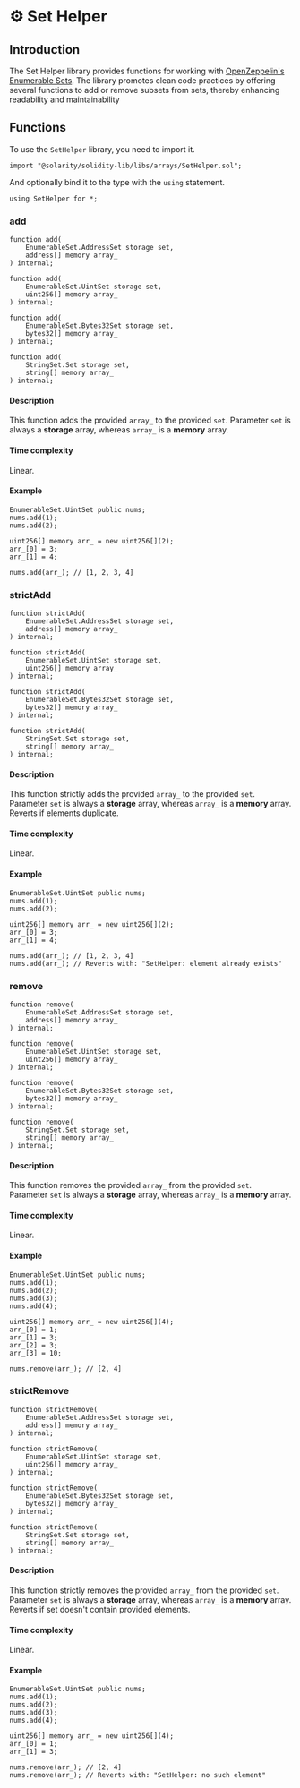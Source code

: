 # ⚙️ Set Helper

## Introduction

The Set Helper library provides functions for working with [OpenZeppelin's Enumerable Sets](https://github.com/OpenZeppelin/openzeppelin-contracts/blob/master/contracts/utils/structs/EnumerableSet.sol). The library promotes clean code practices by offering several functions to add or remove subsets from sets, thereby enhancing readability and maintainability

## Functions

To use the `SetHelper` library, you need to import it.

```solidity
import "@solarity/solidity-lib/libs/arrays/SetHelper.sol";
```

And optionally bind it to the type with the `using` statement.

```solidity
using SetHelper for *;
```

### add

```solidity
function add(
    EnumerableSet.AddressSet storage set, 
    address[] memory array_
) internal;
```

```solidity
function add(
    EnumerableSet.UintSet storage set, 
    uint256[] memory array_
) internal;
```

```solidity
function add(
    EnumerableSet.Bytes32Set storage set, 
    bytes32[] memory array_
) internal;
```

```solidity
function add(
    StringSet.Set storage set, 
    string[] memory array_
) internal;
```

#### Description

This function adds the provided `array_` to the provided `set`. Parameter `set` is always a **storage** array, whereas `array_` is a **memory** array.

#### Time complexity

Linear.

#### Example

```solidity
EnumerableSet.UintSet public nums;
nums.add(1); 
nums.add(2); 

uint256[] memory arr_ = new uint256[](2);
arr_[0] = 3; 
arr_[1] = 4;

nums.add(arr_); // [1, 2, 3, 4]
```

### strictAdd

```solidity
function strictAdd(
    EnumerableSet.AddressSet storage set, 
    address[] memory array_
) internal;
```

```solidity
function strictAdd(
    EnumerableSet.UintSet storage set, 
    uint256[] memory array_
) internal;
```

```solidity
function strictAdd(
    EnumerableSet.Bytes32Set storage set, 
    bytes32[] memory array_
) internal;
```

```solidity
function strictAdd(
    StringSet.Set storage set, 
    string[] memory array_
) internal;
```

#### Description

This function strictly adds the provided `array_` to the provided `set`. Parameter `set` is always a **storage** array, whereas `array_` is a **memory** array. Reverts if elements duplicate.

#### Time complexity

Linear.

#### Example

```solidity
EnumerableSet.UintSet public nums;
nums.add(1); 
nums.add(2); 

uint256[] memory arr_ = new uint256[](2);
arr_[0] = 3; 
arr_[1] = 4;

nums.add(arr_); // [1, 2, 3, 4]
nums.add(arr_); // Reverts with: "SetHelper: element already exists"
```

### remove

```solidity
function remove(
    EnumerableSet.AddressSet storage set, 
    address[] memory array_
) internal;
```

```solidity
function remove(
    EnumerableSet.UintSet storage set, 
    uint256[] memory array_
) internal;
```

```solidity
function remove(
    EnumerableSet.Bytes32Set storage set, 
    bytes32[] memory array_
) internal;
```

```solidity
function remove(
    StringSet.Set storage set, 
    string[] memory array_
) internal;
```

#### Description

This function removes the provided `array_` from the provided `set`. Parameter `set` is always a **storage** array, whereas `array_` is a **memory** array.

#### Time complexity

Linear.

#### Example

```solidity
EnumerableSet.UintSet public nums;
nums.add(1); 
nums.add(2); 
nums.add(3); 
nums.add(4);

uint256[] memory arr_ = new uint256[](4);
arr_[0] = 1; 
arr_[1] = 3; 
arr_[2] = 3; 
arr_[3] = 10;

nums.remove(arr_); // [2, 4]
```

### strictRemove

```solidity
function strictRemove(
    EnumerableSet.AddressSet storage set, 
    address[] memory array_
) internal;
```

```solidity
function strictRemove(
    EnumerableSet.UintSet storage set, 
    uint256[] memory array_
) internal;
```

```solidity
function strictRemove(
    EnumerableSet.Bytes32Set storage set, 
    bytes32[] memory array_
) internal;
```

```solidity
function strictRemove(
    StringSet.Set storage set, 
    string[] memory array_
) internal;
```

#### Description

This function strictly removes the provided `array_` from the provided `set`. Parameter `set` is always a **storage** array, whereas `array_` is a **memory** array. Reverts if set doesn't contain provided elements.

#### Time complexity

Linear.

#### Example

```solidity
EnumerableSet.UintSet public nums;
nums.add(1); 
nums.add(2); 
nums.add(3); 
nums.add(4);

uint256[] memory arr_ = new uint256[](4);
arr_[0] = 1; 
arr_[1] = 3;

nums.remove(arr_); // [2, 4]
nums.remove(arr_); // Reverts with: "SetHelper: no such element"
```
